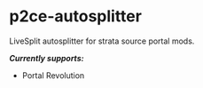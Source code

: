 # p2ce-autosplitter
LiveSplit autosplitter for strata source portal mods.

***Currently supports:***
- Portal Revolution
